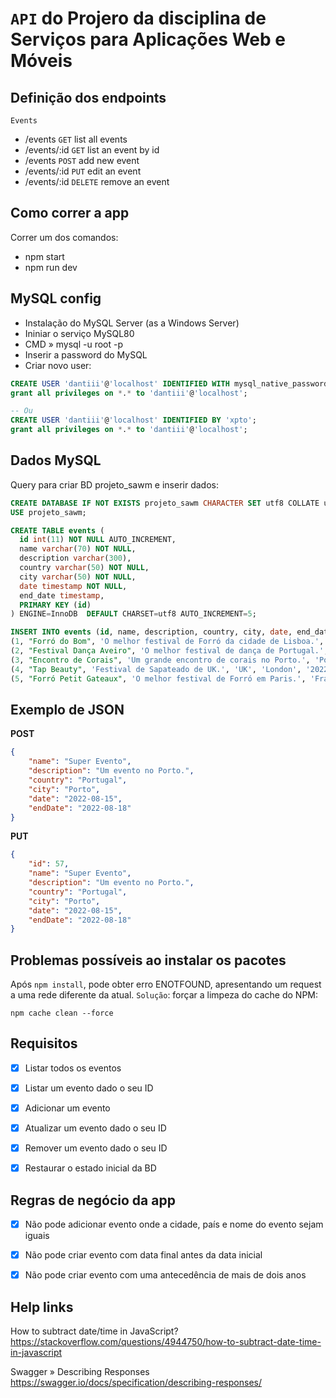 # `API` do Projero da disciplina de Serviços para Aplicações Web e Móveis


## Definição dos endpoints


`Events`
- /events           `GET` list all events
- /events/:id       `GET` list an event by id
- /events           `POST` add new event
- /events/:id       `PUT` edit an event
- /events/:id       `DELETE` remove an event


## Como correr a app


Correr um dos comandos:
- npm start
- npm run dev


## MySQL config


- Instalação do MySQL Server (as a Windows Server)
- Ininiar o serviço MySQL80
- CMD » mysql -u root -p
- Inserir a password do MySQL
- Criar novo user:
```sql
CREATE USER 'dantiii'@'localhost' IDENTIFIED WITH mysql_native_password BY 'xpto';
grant all privileges on *.* to 'dantiii'@'localhost';

-- Ou
CREATE USER 'dantiii'@'localhost' IDENTIFIED BY 'xpto';
grant all privileges on *.* to 'dantiii'@'localhost';
```

## Dados MySQL


Query para criar BD projeto_sawm e inserir dados:
```sql
CREATE DATABASE IF NOT EXISTS projeto_sawm CHARACTER SET utf8 COLLATE utf8_general_ci;
USE projeto_sawm;

CREATE TABLE events (
  id int(11) NOT NULL AUTO_INCREMENT,
  name varchar(70) NOT NULL,
  description varchar(300),
  country varchar(50) NOT NULL,
  city varchar(50) NOT NULL,
  date timestamp NOT NULL,
  end_date timestamp,
  PRIMARY KEY (id)
) ENGINE=InnoDB  DEFAULT CHARSET=utf8 AUTO_INCREMENT=5;

INSERT INTO events (id, name, description, country, city, date, end_date) VALUES
(1, "Forró do Bom", 'O melhor festival de Forró da cidade de Lisboa.', 'Portugal', 'Lisboa', '2022-06-27', null),
(2, "Festival Dança Aveiro", 'O melhor festival de dança de Portugal.', 'Portugal', 'Aveiro', '2022-08-11', '2022-08-15'),
(3, "Encontro de Corais", 'Um grande encontro de corais no Porto.', 'Portugal', 'Porto', '2022-08-15', null),
(4, "Tap Beauty", 'Festival de Sapateado de UK.', 'UK', 'London', '2022-09-10', '2022-09-11'),
(5, "Forró Petit Gateaux", 'O melhor festival de Forró em Paris.', 'France', 'Paris', '2022-11-20', null);
```


## Exemplo de JSON

**POST**
```json
{
    "name": "Super Evento",
    "description": "Um evento no Porto.",
    "country": "Portugal",
    "city": "Porto",
    "date": "2022-08-15",
    "endDate": "2022-08-18"
}
```

**PUT**
```json
{
    "id": 57,
    "name": "Super Evento",
    "description": "Um evento no Porto.",
    "country": "Portugal",
    "city": "Porto",
    "date": "2022-08-15",
    "endDate": "2022-08-18"
}
```

## Problemas possíveis ao instalar os pacotes


Após `npm install`, pode obter erro ENOTFOUND, apresentando um request a uma rede diferente da atual.
`Solução`: forçar a limpeza do cache do NPM:
```
npm cache clean --force
```


## Requisitos


- [x] Listar todos os eventos
- [x] Listar um evento dado o seu ID
- [x] Adicionar um evento
- [x] Atualizar um evento dado o seu ID
- [x] Remover um evento dado o seu ID
- [x] Restaurar o estado inicial da BD


## Regras de negócio da app


- [x] Não pode adicionar evento onde a cidade, país e nome do evento sejam iguais
- [x] Não pode criar evento com data final antes da data inicial
- [x] Não pode criar evento com uma antecedência de mais de dois anos


## Help links

How to subtract date/time in JavaScript?  
https://stackoverflow.com/questions/4944750/how-to-subtract-date-time-in-javascript

Swagger » Describing Responses
https://swagger.io/docs/specification/describing-responses/